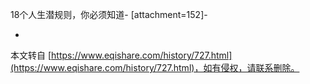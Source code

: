 18个人生潜规则，你必须知道-
\[attachment=152\]-

-

本文转自 [https://www.eqishare.com/history/727.html](https://www.eqishare.com/history/727.html)，如有侵权，请联系删除。